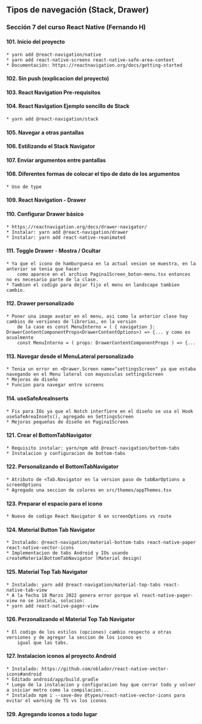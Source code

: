 ## Tipos de navegación (Stack, Drawer)
### Sección 7 del curso React Native (Fernando H)

#### 101. Inicio del proyecto
    * yarn add @react-navigation/native
    * yarn add react-native-screens react-native-safe-area-context
    * Documentación: https://reactnavigation.org/docs/getting-started
#### 102. Sin push (explicacion del proyecto)
#### 103. React Navigation Pre-requisitos
#### 104. React Navigation Ejemplo sencillo de Stack
    * yarn add @react-navigation/stack
#### 105. Navegar a otras pantallas
#### 106. Estilizando el Stack Navigator
#### 107. Enviar argumentos entre pantallas
#### 108. Diferentes formas de colocar el tipo de dato de los argumentos
    * Uso de type
#### 109. React Navigation - Drawer 
#### 110. Configurar Drawer básico
    * https://reactnavigation.org/docs/drawer-navigator/
    * Instalar: yarn add @react-navigation/drawer
    * Instalar: yarn add react-native-reanimated
#### 111. Toggle Drawer - Mostra / Ocultar
    * Ya que el icono de hamburguesa en la actual vesion se muestra, en la anterior se tenia que hacer
        como aparece en el archivo Pagina1Screen_boton-menu.tsx entonces no es necesario parte de la clase.
    * Tambien el codigo para dejar fijo el menu en landscape tambien cambio.
#### 112. Drawer personalizado
    * Poner una image avatar en el menu, asi como la anterior clase hay cambios de versiones de librerias, en la version
        de la case es const MenuInterno = ( { navigation }: DrawerContentComponentProps<DrawerContentOptions>) => {... y como es acualmente 
        const MenuInterno = ( props: DrawerContentComponentProps ) => {...
#### 113. Navegar desde el MenuLateral personalizado
    * Tenia un error en <Drawer.Screen name="settingsScreen" ya que estaba navegando en el Menu lateral con mayusculas settingsScreen
    * Mejoras de diseño
    * Funcion para navegar entre screens
#### 114. useSafeAreaInserts
    * Fix para IOs ya que el Notch interfiere en el diseño se usa el Hook useSafeAreaInsets(), agregado en SettingsScreen
    * Mejoras pequeñas de diseño en Pagina1Screen
#### 121. Crear el BottomTabNavigator
    * Requisito instalar: yarn/npm add @react-navigation/bottom-tabs
    * Instalacion y configuracion de bottom-tabs
#### 122. Personalizando el BottomTabNavigator
    * Atributo de <Tab.Navigator en la version paso de tabBarOptions a screenOptions
    * Agregado una seccion de colores en src/themes/appThemes.tsx
#### 123. Preparar el espacio para el icono
    * Nuevo de codigo React Navigator 6 en screenOptions vs route
#### 124. Material Button Tab Navigator
    * Instalado: @react-navigation/material-bottom-tabs react-native-paper react-native-vector-icons
    * Implementacion de tabs Android y IOs usando createMaterialBottomTabNavigator (Material design)
#### 125. Material Top Tab Navigator
    * Instalado: yarn add @react-navigation/material-top-tabs react-native-tab-view
    * A la fecha 18 Marzo 2022 genera error porque el react-native-pager-view no se instala, solucion:
    * yarn add react-native-pager-view
#### 126. Perzonalizando el Material Top Tab Navigator
    * El codigo de los estilos (opciones) cambio respecto a otras versiones y de agregar la seccion de los iconos es 
        igual que las tabs.
#### 127. Instalacion iconos al proyecto Android
    * Instalado: https://github.com/oblador/react-native-vector-icons#android
    * Editado android/app/build.gradle
    * Luego de la instalacion y configuracion hay que cerrar todo y volver a iniciar metro como la compilacion...
    * Instalado npm i --save-dev @types/react-native-vector-icons para evitar el warning de TS vs los iconos
#### 129. Agregando iconos a todo lugar
